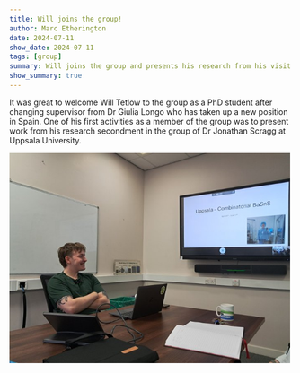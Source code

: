 ```yaml
---
title: Will joins the group!
author: Marc Etherington
date: 2024-07-11
show_date: 2024-07-11
tags: [group]
summary: Will joins the group and presents his research from his visit to Uppsala University at the NUPV Group Meeting
show_summary: true
---
```

It was great to welcome Will Tetlow to the group as a PhD student after changing supervisor from Dr Giulia Longo who has taken up a new position in Spain. One of his first activities as a member of the group was to present work from his research secondment in the group of Dr Jonathan Scragg at Uppsala University.

<img src="https://github.com/marc-k-etherington/marc-k-etherington.github.io/blob/main/content/post/images/Will_2024.jpg?raw=true" width="500" height="auto">
